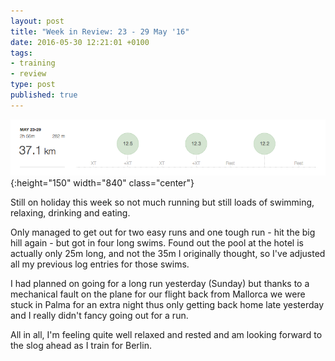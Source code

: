 ```yaml
---
layout: post
title: "Week in Review: 23 - 29 May '16"
date: 2016-05-30 12:21:01 +0100
tags:
- training
- review
type: post
published: true
---
```


![Week in Review: 23 - 29 May '16](/assets/week-in-review-23-29May16.png){:height="150" width="840" class="center"}

Still on holiday this week so not much running but still loads of swimming, relaxing, drinking and eating.

Only managed to get out for two easy runs and one tough run - hit the big hill again - but got in four long swims.
Found out the pool at the hotel is actually only 25m long, and not the 35m I originally thought, so I've adjusted all my previous log entries for those swims.

I had planned on going for a long run yesterday (Sunday) but thanks to a mechanical fault on the plane for our flight back from Mallorca we were stuck in Palma for an extra night thus only getting back home late yesterday and I really didn't fancy going out for a run.

All in all, I'm feeling quite well relaxed and rested and am looking forward to the slog ahead as I train for Berlin.
